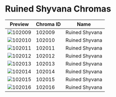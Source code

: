 # Ruined Shyvana Chromas



| Preview | Chroma ID | Name |
|---------|-----------|------|
| ![102009](https://raw.communitydragon.org/latest/plugins/rcp-be-lol-game-data/global/default/v1/champion-chroma-images/102/102009.png) | 102009 | Ruined Shyvana |
| ![102010](https://raw.communitydragon.org/latest/plugins/rcp-be-lol-game-data/global/default/v1/champion-chroma-images/102/102010.png) | 102010 | Ruined Shyvana |
| ![102011](https://raw.communitydragon.org/latest/plugins/rcp-be-lol-game-data/global/default/v1/champion-chroma-images/102/102011.png) | 102011 | Ruined Shyvana |
| ![102012](https://raw.communitydragon.org/latest/plugins/rcp-be-lol-game-data/global/default/v1/champion-chroma-images/102/102012.png) | 102012 | Ruined Shyvana |
| ![102013](https://raw.communitydragon.org/latest/plugins/rcp-be-lol-game-data/global/default/v1/champion-chroma-images/102/102013.png) | 102013 | Ruined Shyvana |
| ![102014](https://raw.communitydragon.org/latest/plugins/rcp-be-lol-game-data/global/default/v1/champion-chroma-images/102/102014.png) | 102014 | Ruined Shyvana |
| ![102015](https://raw.communitydragon.org/latest/plugins/rcp-be-lol-game-data/global/default/v1/champion-chroma-images/102/102015.png) | 102015 | Ruined Shyvana |
| ![102016](https://raw.communitydragon.org/latest/plugins/rcp-be-lol-game-data/global/default/v1/champion-chroma-images/102/102016.png) | 102016 | Ruined Shyvana |